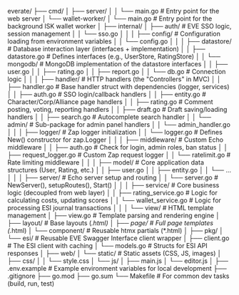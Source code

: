 everate/
├── cmd/
│   ├── server/
│   │   └── main.go               # Entry point for the web server
│   └── wallet-worker/
│       └── main.go               # Entry point for the background ISK wallet worker
│
├── internal/
│   ├── auth/                     # EVE SSO logic, session management
│   │   └── sso.go
│   │
│   ├── config/                   # Configuration loading from environment variables
│   │   └── config.go
│   │
│   ├── datastore/                # Database interaction layer (interfaces + implementation)
│   │   ├── datastore.go          # Defines interfaces (e.g., UserStore, RatingStore)
│   │   └── mongodb/              # MongoDB implementation of the datastore interfaces
│   │       ├── user.go
│   │       ├── rating.go
│   │       ├── report.go
│   │       └── db.go             # Connection logic
│   │
│   ├── handler/                  # HTTP handlers (the "Controllers" in MVC)
│   │   ├── handler.go            # Base handler struct with dependencies (logger, services)
│   │   ├── auth.go               # SSO login/callback handlers
│   │   ├── entity.go             # Character/Corp/Alliance page handlers
│   │   ├── rating.go             # Comment posting, voting, reporting handlers
│   │   ├── draft.go              # Draft saving/loading handlers
│   │   ├── search.go             # Autocomplete search handler
│   │   └── admin/                # Sub-package for admin panel handlers
│   │       └── admin_handler.go
│   │
│   ├── logger/                   # Zap logger initialization
│   │   └── logger.go             # Defines New() constructor for zap.Logger
│   │
│   ├── middleware/               # Custom Echo middleware
│   │   ├── auth.go               # Check for login, admin roles, ban status
│   │   ├── request_logger.go     # Custom Zap request logger
│   │   └── ratelimit.go          # Rate limiting middleware
│   │
│   ├── model/                    # Core application data structures (User, Rating, etc.)
│   │   ├── user.go
│   │   ├── entity.go
│   │   └── ...
│   │
│   ├── server/                   # Echo server setup and routing
│   │   └── server.go             # NewServer(), setupRoutes(), Start()
│   │
│   ├── service/                  # Core business logic (decoupled from web layer)
│   │   ├── rating_service.go     # Logic for calculating costs, updating scores
│   │   └── wallet_service.go     # Logic for processing ESI journal transactions
│   │
│   └── view/                     # HTML template management
│       ├── view.go               # Template parsing and rendering engine
│       ├── layout/               # Base layouts (*.html)
│       ├── page/                 # Full page templates (*.html)
│       └── component/            # Reusable htmx partials (*.html)
│
├── pkg/
│   └── esi/                      # Reusable EVE Swagger Interface client wrapper
│       ├── client.go             # The ESI client with caching
│       └── models.go             # Structs for ESI API responses
│
├── web/
│   └── static/                   # Static assets (CSS, JS, images)
│       ├── css/
│       │   └── style.css
│       └── js/
│           ├── main.js
│           └── editor.js
│
├── .env.example                  # Example environment variables for local development
├── .gitignore
├── go.mod
├── go.sum
└── Makefile                      # For common dev tasks (build, run, test)
